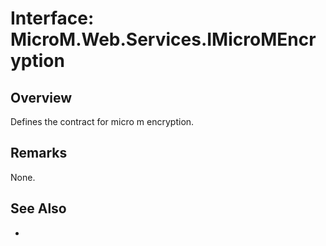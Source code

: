 # Interface: MicroM.Web.Services.IMicroMEncryption
## Overview
Defines the contract for micro m encryption.

## Remarks
None.

## See Also
-
